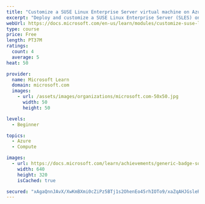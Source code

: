 ```yaml
---
title: "Customize a SUSE Linux Enterprise Server virtual machine on Azure"
excerpt: "Deploy and customize a SUSE Linux Enterprise Server (SLES) on Azure virtual machine (VM) using YaST admin and zypper package management tools to add RPM packages. Learn how SUSE groups packages and reconciles package dependencies to help ensure you run the latest updates and versions. Practice using YaST and zypper to install a LAMP stack on a SLES Azure VM."
webUrl: https://docs.microsoft.com/en-us/learn/modules/customize-suse-linux-enterprise-server-azure/
type: course
price: Free
length: PT37M
ratings:
  count: 4
  average: 5
heat: 50

provider:
  name: Microsoft Learn
  domain: microsoft.com
  images:
    - url: /assets/images/organizations/microsoft.com-50x50.jpg
      width: 50
      height: 50

levels:
  - Beginner

topics:
  - Azure
  - Compute

images:
  - url: https://docs.microsoft.com/learn/achievements/generic-badge-social.png
    width: 640
    height: 320
    isCached: true

secured: "xAgaQnnJAvX/XwKmBXmi0cZiPz5BTj1s2OhenEo45rhIOTo9/xaZqAHJGsleRURTH0wFXLz7yzLXkKuTM0vd6gg7oWD47+13aN4oBRqNVMxlRgKu7I6Z68xpyh7IKfpNVLERBShxeAzefBAdgC+ibfwmYWk/XlQp4TaFfQVZafSbSBSSz40Q0Bh1UUyH/qzNFljfFEsygNIpw7dGkf0rWzVdfGzf2jZ9PLWUXQJomHOWc9Ra/ki4ATHUgjh+aE9H7lEKu7A1TkMh7Yt5EHnF5BGur+mnP70ie9h9wbexcVx+cqCDzwVJngbtrWf9ssVyKxRwIAHe3K+9Zs0n/gU4itABM0hDOkZepWPPeM5M8MF1pwkAGU+Q+Vp/p9f5vZBSBVEqHYH36NoTetgSXHdyhwlEpLErCnwtJW7gtXx6dOI=;ozKKAOQ0yZWdBHaphSH5OA=="
---
```


